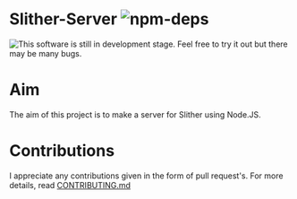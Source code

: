 # Slither-Server ![npm-deps](https://david-dm.org/RowanHarley/Slither-Server.svg)

![This software is still in development stage. Feel free to try it out but there may be many bugs.](https://drive.google.com/uc?export=download&id=0B9WchF8WhEn9YTZnQkZvNzMzaDg "This software is still in development stage. Feel free to try it out but there may be many bugs.")

# Aim

The aim of this project is to make a server for Slither using Node.JS.

# Contributions

I appreciate any contributions given in the form of pull request's. For more details, read [CONTRIBUTING.md](https://github.com/RowanHarley/Slither-Server/blob/master/CONTRIBUTING.md)
